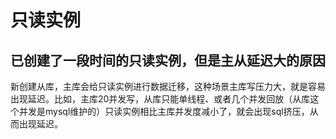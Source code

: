 # 只读实例

## 已创建了一段时间的只读实例，但是主从延迟大的原因

新创建从库，主库会给只读实例进行数据迁移，这种场景主库写压力大，就是容易出现延迟。比如，主库20并发写，从库只能单线程、或者几个并发回放（从库这个并发是mysql维护的）只读实例相比主库并发度减小了，就会出现sql挤压，从而出现延迟。

